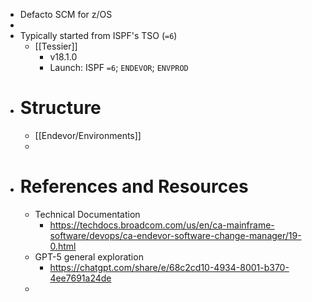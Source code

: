 - Defacto SCM for z/OS
-
- Typically started from ISPF's TSO (`=6`)
	- [[Tessier]]
		- v18.1.0
		- Launch: ISPF `=6`; `ENDEVOR`; `ENVPROD`
- # Structure
	- [[Endevor/Environments]]
	-
- # References and Resources
	- Technical Documentation
		- https://techdocs.broadcom.com/us/en/ca-mainframe-software/devops/ca-endevor-software-change-manager/19-0.html
	- GPT-5 general exploration
		- https://chatgpt.com/share/e/68c2cd10-4934-8001-b370-4ee7691a24de
	-